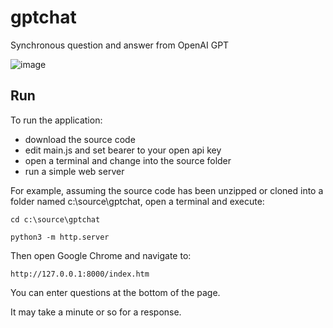 # gptchat
Synchronous question and answer from OpenAI GPT

![image](https://user-images.githubusercontent.com/2164086/219503932-170547b2-8087-43a0-9577-192ae1e88935.png)

## Run

To run the application:

* download the source code
* edit main.js and set bearer to your open api key
* open a terminal and change into the source folder
* run a simple web server

For example, assuming the source code has been unzipped or cloned into a folder named c:\source\gptchat, open a terminal and execute:

```
cd c:\source\gptchat

python3 -m http.server
```

Then open Google Chrome and navigate to:

```
http://127.0.0.1:8000/index.htm
```

You can enter questions at the bottom of the page.

It may take a minute or so for a response.
